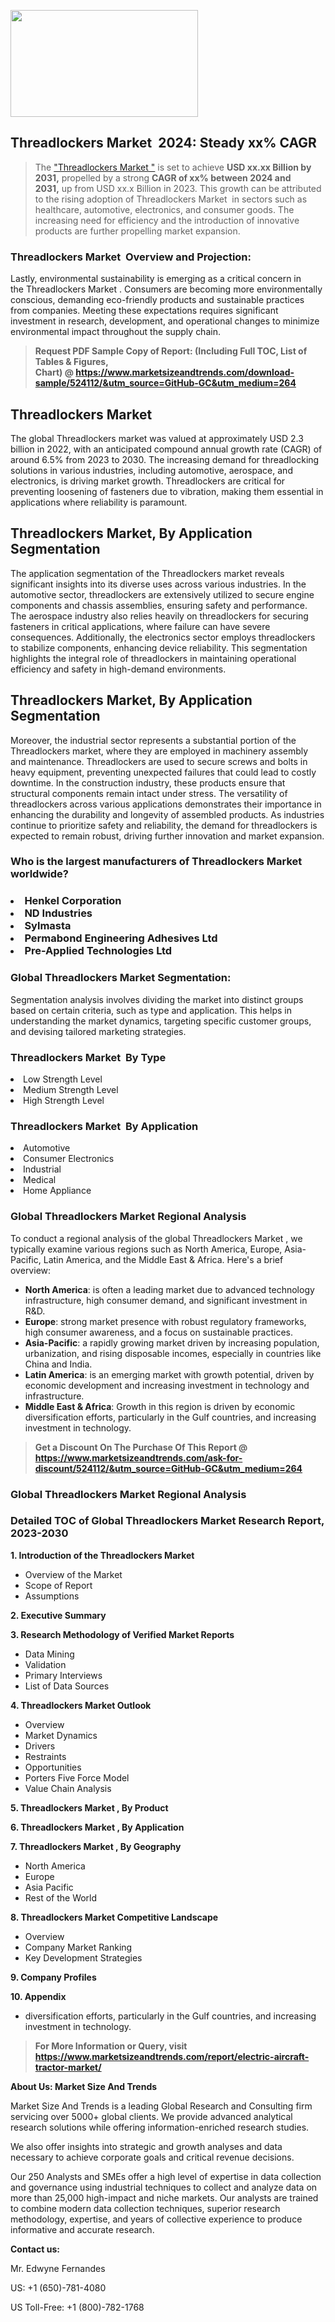 <p><img class="alignnone size-medium wp-image-20088" src="https://ffe5etoiles.com/wp-content/uploads/2024/12/MST1-300x171.png" alt="" width="300" height="171" /></p><h2 id="ember46" class="ember-view reader-text-block__heading-2">Threadlockers Market &nbsp;2024: Steady&nbsp;xx% CAGR</h2><blockquote id="ember47" class="ember-view reader-text-block__blockquote">The&nbsp;<a class="app-aware-link " href="https://www.marketsizeandtrends.com/download-sample/524112/&utm_source=GitHub-GC&utm_medium=264" target="_blank" data-test-app-aware-link="">"Threadlockers Market "</a>&nbsp;is set to achieve&nbsp;<strong>USD&nbsp;xx.xx&nbsp;Billion by 2031,</strong>&nbsp;propelled by a strong&nbsp;<strong>CAGR of&nbsp;xx% between 2024 and 2031,</strong>&nbsp;up from USD xx.x Billion in 2023. This growth can be attributed to the rising adoption of&nbsp;Threadlockers Market &nbsp;in sectors such as healthcare, automotive, electronics, and consumer goods. The increasing need for efficiency and the introduction of innovative products are further propelling market expansion.</blockquote><h3 id="ember48" class="ember-view reader-text-block__heading-3">Threadlockers Market &nbsp;Overview and Projection:</h3><p id="ember49" class="ember-view reader-text-block__paragraph">Lastly, environmental sustainability is emerging as a critical concern in the&nbsp;Threadlockers Market . Consumers are becoming more environmentally conscious, demanding eco-friendly products and sustainable practices from companies. Meeting these expectations requires significant investment in research, development, and operational changes to minimize environmental impact throughout the supply chain.</p><blockquote id="ember50" class="ember-view reader-text-block__blockquote"><strong>Request PDF Sample Copy of Report: (Including Full TOC, List of Tables &amp; Figures, Chart)&nbsp;@&nbsp;<strong><a href="https://www.marketsizeandtrends.com/download-sample/524112/&utm_source=GitHub-GC&utm_medium=264" target="_blank">https://www.marketsizeandtrends.com/download-sample/524112/&utm_source=GitHub-GC&utm_medium=264</a></strong></strong></blockquote><h3 class=""> <h2>Threadlockers Market</h2><p>The global Threadlockers market was valued at approximately USD 2.3 billion in 2022, with an anticipated compound annual growth rate (CAGR) of around 6.5% from 2023 to 2030. The increasing demand for threadlocking solutions in various industries, including automotive, aerospace, and electronics, is driving market growth. Threadlockers are critical for preventing loosening of fasteners due to vibration, making them essential in applications where reliability is paramount.</p><h2>Threadlockers Market, By Application Segmentation</h2><p>The application segmentation of the Threadlockers market reveals significant insights into its diverse uses across various industries. In the automotive sector, threadlockers are extensively utilized to secure engine components and chassis assemblies, ensuring safety and performance. The aerospace industry also relies heavily on threadlockers for securing fasteners in critical applications, where failure can have severe consequences. Additionally, the electronics sector employs threadlockers to stabilize components, enhancing device reliability. This segmentation highlights the integral role of threadlockers in maintaining operational efficiency and safety in high-demand environments.</p><h2>Threadlockers Market, By Application Segmentation</h2><p>Moreover, the industrial sector represents a substantial portion of the Threadlockers market, where they are employed in machinery assembly and maintenance. Threadlockers are used to secure screws and bolts in heavy equipment, preventing unexpected failures that could lead to costly downtime. In the construction industry, these products ensure that structural components remain intact under stress. The versatility of threadlockers across various applications demonstrates their importance in enhancing the durability and longevity of assembled products. As industries continue to prioritize safety and reliability, the demand for threadlockers is expected to remain robust, driving further innovation and market expansion.</p></h3><h3 id="" class="">Who is the largest manufacturers of&nbsp;Threadlockers Market worldwide?</h3><h3 class=""></Li><Li>Henkel Corporation</Li><Li> ND Industries</Li><Li> Sylmasta</Li><Li> Permabond Engineering Adhesives Ltd</Li><Li> Pre-Applied Technologies Ltd</h3><h3 id="ember53" class="ember-view reader-text-block__heading-3">Global&nbsp;Threadlockers Market Segmentation:</h3><p id="ember54" class="ember-view reader-text-block__paragraph">Segmentation analysis involves dividing the market into distinct groups based on certain criteria, such as type and application. This helps in understanding the market dynamics, targeting specific customer groups, and devising tailored marketing strategies.</p><h3 id="" class="">Threadlockers Market &nbsp;By Type</h3><p></Li><Li>Low Strength Level</Li><Li> Medium Strength Level</Li><Li> High Strength Level</p><h3 id="" class="">Threadlockers Market &nbsp;By Application</h3><p class=""></Li><Li>Automotive</Li><Li> Consumer Electronics</Li><Li> Industrial</Li><Li> Medical</Li><Li> Home Appliance</p><h3 id="ember62" class="ember-view reader-text-block__heading-3">Global Threadlockers Market Regional Analysis</h3><p id="ember63" class="ember-view reader-text-block__paragraph">To conduct a regional analysis of the global Threadlockers Market , we typically examine various regions such as North America, Europe, Asia-Pacific, Latin America, and the Middle East &amp; Africa. Here's a brief overview:</p><ul><li><strong>North America</strong>: is often a leading market due to advanced technology infrastructure, high consumer demand, and significant investment in R&amp;D.</li><li><strong>Europe</strong>: strong market presence with robust regulatory frameworks, high consumer awareness, and a focus on sustainable practices.</li><li><strong>Asia-Pacific</strong>: a rapidly growing market driven by increasing population, urbanization, and rising disposable incomes, especially in countries like China and India.</li><li><strong>Latin America</strong>: is an emerging market with growth potential, driven by economic development and increasing investment in technology and infrastructure.</li><li><strong>Middle East &amp; Africa</strong>: Growth in this region is driven by economic diversification efforts, particularly in the Gulf countries, and increasing investment in technology.</li></ul><blockquote id="ember61" class="ember-view reader-text-block__blockquote"><strong>Get a Discount On The Purchase Of This Report @ <strong><a href="https://html-cleaner.com/" target="">https://www.marketsizeandtrends.com/ask-for-discount/524112/&utm_source=GitHub-GC&utm_medium=264</a></strong></strong></blockquote><h3 id="ember62" class="ember-view reader-text-block__heading-3">Global Threadlockers Market Regional Analysis</h3><h3 id="" class="">Detailed TOC of Global Threadlockers Market Research Report, 2023-2030</h3><p id="" class=""><strong>1. Introduction of the Threadlockers Market </strong></p><ul><li>Overview of the Market</li><li>Scope of Report</li><li>Assumptions</li></ul><p id="" class=""><strong>2. Executive Summary</strong></p><p id="" class=""><strong>3. Research Methodology of Verified Market Reports</strong></p><ul><li>Data Mining</li><li>Validation</li><li>Primary Interviews</li><li>List of Data Sources</li></ul><p id="" class=""><strong>4. Threadlockers Market Outlook</strong></p><ul><li>Overview</li><li>Market Dynamics</li><li>Drivers</li><li>Restraints</li><li>Opportunities</li><li>Porters Five Force Model</li><li>Value Chain Analysis</li></ul><p id="" class=""><strong>5. Threadlockers Market , By Product</strong></p><p id="" class=""><strong>6. Threadlockers Market , By Application</strong></p><p id="" class=""><strong>7. Threadlockers Market , By Geography</strong></p><ul><li>North America</li><li>Europe</li><li>Asia Pacific</li><li>Rest of the World</li></ul><p id="" class=""><strong>8. Threadlockers Market Competitive Landscape</strong></p><ul><li>Overview</li><li>Company Market Ranking</li><li>Key Development Strategies</li></ul><p id="" class=""><strong>9. Company Profiles</strong></p><p id="" class=""><strong>10. Appendix</strong></p><ul><li>diversification efforts, particularly in the Gulf countries, and increasing investment in technology.</li></ul><blockquote id="ember65" class="ember-view reader-text-block__blockquote"><strong>For More Information or Query, visit <strong><strong><a href="https://html-cleaner.com/" target="">https://www.marketsizeandtrends.com/report/electric-aircraft-tractor-market/</a></strong></strong></strong></blockquote><p id="" class=""><strong>About Us: Market Size And Trends</strong></p><p id="" class="">Market Size And Trends is a leading Global Research and Consulting firm servicing over 5000+ global clients. We provide advanced analytical research solutions while offering information-enriched research studies.</p><p id="" class="">We also offer insights into strategic and growth analyses and data necessary to achieve corporate goals and critical revenue decisions.</p><p id="" class="">Our 250 Analysts and SMEs offer a high level of expertise in data collection and governance using industrial techniques to collect and analyze data on more than 25,000 high-impact and niche markets. Our analysts are trained to combine modern data collection techniques, superior research methodology, expertise, and years of collective experience to produce informative and accurate research.</p><p id="" class=""><strong>Contact us:</strong></p><p id="" class="">Mr. Edwyne Fernandes</p><p id="" class="">US: +1 (650)-781-4080</p><p id="" class="">US Toll-Free: +1 (800)-782-1768</p>
